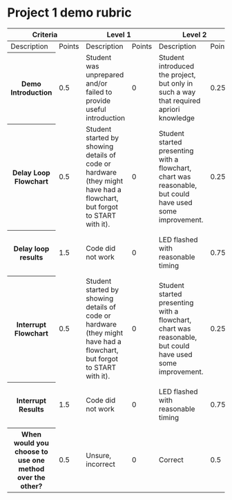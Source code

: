 # Project 1 demo rubric

<table><thead>
  <tr>
    <th colspan="2">Criteria</th>
    <th colspan="2">Level 1</th>
    <th colspan="2">Level 2</th>
    <th colspan="2">Level 3</th>
    <th>Score</th>
  </tr></thead>
<tbody>
  <tr>
    <td>Description</td>
    <td>Points</td>
    <td>Description</td>
    <td>Points</td>
    <td>Description</td>
    <td>Points</td>
    <td>Description</td>
    <td>Points</td>
    <td></td>
  </tr>
  <tr>
    <th>Demo Introduction </td>
    <td>0.5</td>
    <td>Student was unprepared and/or failed to provide useful introduction</td>
    <td>0</td>
    <td>Student introduced the project, but only in such a way that required apriori knowledge</td>
    <td>0.25</td>
    <td>Professional introduction, clearly rehearsed </td>
    <td>0.5</td>
    <td></td>
  </tr>
  <tr>
    <th>Delay Loop Flowchart </td>
    <td>0.5</td>
    <td>Student started by showing details of code or hardware (they might have had a flowchart, but forgot to START with it).</td>
    <td>0</td>
    <td>Student started presenting with a flowchart, chart was reasonable, but could have used some improvement.</td>
    <td>0.25</td>
    <td>Flowchart was effectively used to communicate delay loop method</td>
    <td>0.5</td>
    <td></td>
  </tr>
  <tr>
    <th>Delay loop results </td>
    <td>1.5</td>
    <td>Code did not work </td>
    <td>0</td>
    <td>LED flashed with reasonable timing</td>
    <td>0.75</td>
    <td>Timing data was presented to prove exact freq</td>
    <td>1.5</td>
    <td></td>
  </tr>
  <tr>
    <th>Interrupt Flowchart </td>
    <td>0.5</td>
    <td>Student started by showing details of code or hardware (they might have had a flowchart, but forgot to START with it).</td>
    <td>0</td>
    <td>Student started presenting with a flowchart, chart was reasonable, but could have used some improvement.</td>
    <td>0.25</td>
    <td>Flowchart was effectively used to communicate delay loop method</td>
    <td>0.5</td>
    <td></td>
  </tr>
  <tr>
    <th>Interrupt Results</td>
    <td>1.5</td>
    <td>Code did not work </td>
    <td>0</td>
    <td>LED flashed with reasonable timing</td>
    <td>0.75</td>
    <td>Timing data was presented to prove exact freq</td>
    <td>1.5</td>
    <td></td>
  </tr>
  <tr>
    <th>When would you choose to use one method over the other? </td>
    <td>0.5</td>
    <td>Unsure, incorrect</td>
    <td>0</td>
    <td>Correct</td>
    <td>0.5</td>
    <td></td>
    <td></td>
    <td></td>
  </tr>
</tbody></table>
